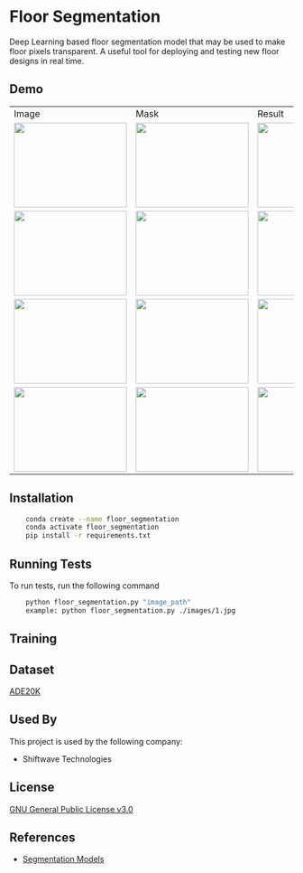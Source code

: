 
# Floor Segmentation

Deep Learning based floor segmentation model that may be used to make floor pixels transparent. A useful tool for deploying and testing new floor designs in real time.
## Demo
<table>
  <tr>
    <td>Image</td>
     <td>Mask</td>
     <td>Result</td>
  </tr>
  <tr>
    <td><img src="https://github.com/uzairmughal20/Floor-Segmentation/blob/master/images/3.jpg" width="200" height="150"></td>
    <td><img src="https://github.com/uzairmughal20/Floor-Segmentation/blob/master/masks/3.png" width="200" height="150"></td>
    <td><img src="https://github.com/uzairmughal20/Floor-Segmentation/blob/master/results/3.png" width="200" height="150"0></td>
  </tr>
  <tr>
    <td><img src="https://github.com/uzairmughal20/Floor-Segmentation/blob/master/images/1.jpg" width="200" height="150"></td>
    <td><img src="https://github.com/uzairmughal20/Floor-Segmentation/blob/master/masks/1.png" width="200" height="150"></td>
    <td><img src="https://github.com/uzairmughal20/Floor-Segmentation/blob/master/results/1.png" width="200" height="150"0></td>
  </tr>
  <tr>
    <td><img src="https://github.com/uzairmughal20/Floor-Segmentation/blob/master/images/4.jpg" width="200" height="150"></td>
    <td><img src="https://github.com/uzairmughal20/Floor-Segmentation/blob/master/masks/4.png" width="200" height="150"></td>
    <td><img src="https://github.com/uzairmughal20/Floor-Segmentation/blob/master/results/4.png" width="200" height="150"0></td>
  </tr>
  <tr>
    <td><img src="https://github.com/uzairmughal20/Floor-Segmentation/blob/master/images/7.jpg" width="200" height="150"></td>
    <td><img src="https://github.com/uzairmughal20/Floor-Segmentation/blob/master/masks/7.png" width="200" height="150"></td>
    <td><img src="https://github.com/uzairmughal20/Floor-Segmentation/blob/master/results/7.png" width="200" height="150"0></td>
  </tr>
 </table>
 
## Installation

```bash
    conda create --name floor_segmentation
    conda activate floor_segmentation
    pip install -r requirements.txt
```
    
## Running Tests

To run tests, run the following command

```bash
    python floor_segmentation.py "image_path" 
    example: python floor_segmentation.py ./images/1.jpg
```


## Training
## Dataset
[ADE20K](https://groups.csail.mit.edu/vision/datasets/ADE20K/)
## Used By

This project is used by the following company:

- Shiftwave Technologies


## License

[GNU General Public License v3.0](https://choosealicense.com/licenses/gpl-3.0/)


## References

 - [Segmentation Models](https://github.com/qubvel/segmentation_models)
